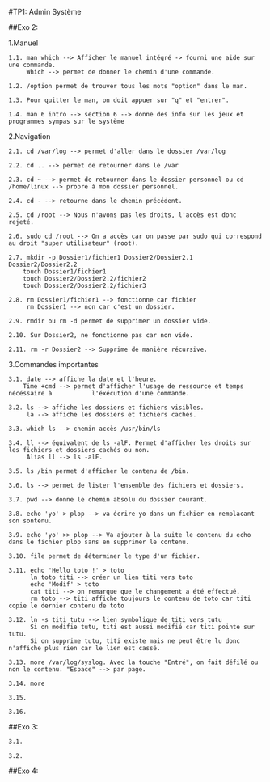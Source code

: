 #TP1: Admin Système

##Exo 2:

1.Manuel

    1.1. man which --> Afficher le manuel intégré -> fourni une aide sur une commande.
         Which --> permet de donner le chemin d'une commande.
    
    1.2. /option permet de trouver tous les mots "option" dans le man.

    1.3. Pour quitter le man, on doit appuer sur "q" et "entrer".

    1.4. man 6 intro --> section 6 --> donne des info sur les jeux et programmes sympas sur le système
    
2.Navigation

    2.1. cd /var/log --> permet d'aller dans le dossier /var/log
    
    2.2. cd .. --> permet de retourner dans le /var
    
    2.3. cd ~ --> permet de retourner dans le dossier personnel ou cd /home/linux --> propre à mon dossier personnel.
    
    2.4. cd - --> retourne dans le chemin précédent.
    
    2.5. cd /root --> Nous n'avons pas les droits, l'accès est donc rejeté.
    
    2.6. sudo cd /root --> On a accès car on passe par sudo qui correspond au droit "super utilisateur" (root).
    
    2.7. mkdir -p Dossier1/fichier1 Dossier2/Dossier2.1 Dossier2/Dossier2.2
        touch Dossier1/fichier1
        touch Dossier2/Dossier2.2/fichier2 
        touch Dossier2/Dossier2.2/fichier3
    
    2.8. rm Dossier1/fichier1 --> fonctionne car fichier
         rm Dossier1 --> non car c'est un dossier.
         
    2.9. rmdir ou rm -d permet de supprimer un dossier vide.
    
    2.10. Sur Dossier2, ne fonctionne pas car non vide.
    
    2.11. rm -r Dossier2 --> Supprime de manière récursive.
    
3.Commandes importantes

    3.1. date --> affiche la date et l'heure. 
        Time +cmd --> permet d'afficher l'usage de ressource et temps nécéssaire à           l'éxécution d'une commande.
    
    3.2. ls --> affiche les dossiers et fichiers visibles.
         la --> affiche les dossiers et fichiers cachés.
         
    3.3. which ls --> chemin accès /usr/bin/ls
    
    3.4. ll --> équivalent de ls -alF. Permet d'afficher les droits sur les fichiers et dossiers cachés ou non.
         Alias ll --> ls -alF.
    
    3.5. ls /bin permet d'afficher le contenu de /bin.
    
    3.6. ls --> permet de lister l'ensemble des fichiers et dossiers.
    
    3.7. pwd --> donne le chemin absolu du dossier courant.
    
    3.8. echo 'yo' > plop --> va écrire yo dans un fichier en remplacant son sontenu. 
    
    3.9. echo 'yo' >> plop --> Va ajouter à la suite le contenu du echo dans le fichier plop sans en supprimer le contenu.
    
    3.10. file permet de déterminer le type d'un fichier.

    3.11. echo 'Hello toto !' > toto
          ln toto titi --> créer un lien titi vers toto
          echo 'Modif' > toto
          cat titi --> on remarque que le changement a été effectué.
          rm toto --> titi affiche toujours le contenu de toto car titi copie le dernier contenu de toto
    
    3.12. ln -s titi tutu --> lien symbolique de titi vers tutu
          Si on modifie tutu, titi est aussi modifié car titi pointe sur tutu.
          Si on supprime tutu, titi existe mais ne peut être lu donc n'affiche plus rien car le lien est cassé.
    
    3.13. more /var/log/syslog. Avec la touche "Entré", on fait défilé ou non le contenu. "Espace" --> par page.
    
    3.14. more 
    
    3.15.
    
    3.16.
    
##Exo 3:

    3.1.
    
    3.2.

##Exo 4:
    

